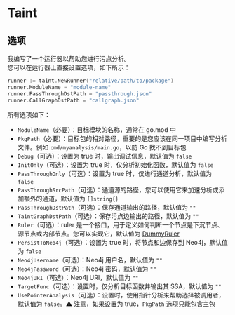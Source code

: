 # Taint
## 选项
我编写了一个运行器以帮助您进行污点分析。\
您可以在运行器上直接设置选项，如下所示：

```go
runner := taint.NewRunner("relative/path/to/package")
runner.ModuleName = "module-name"
runner.PassThroughDstPath = "passthrough.json"
runner.CallGraphDstPath = "callgraph.json"
```

所有选项如下：

- `ModuleName`（必要）：目标模块的名称，通常在 go.mod 中
- `PkgPath`（必要）：目标包的相对路径，重要的是您应该在同一项目中编写分析文件。例如 `cmd/myanalysis/main.go`，以防 Go 找不到目标包
- `Debug`（可选）：设置为 true 时，输出调试信息，默认值为 `false`
- `InitOnly`（可选）：设置为 true 时，仅分析初始化函数，默认值为 `false`
- `PassThroughOnly`（可选）：设置为 true 时，仅进行通道分析，默认值为 `false`
- `PassThroughSrcPath`（可选）：通道源的路径，您可以使用它来加速分析或添加额外的通道，默认值为 `[]string{}`
- `PassThroughDstPath`（可选）：保存通道输出的路径，默认值为 `""`
- `TaintGraphDstPath`（可选）：保存污点边输出的路径，默认值为 `""`
- `Ruler`（可选）：ruler 是一个接口，用于定义如何判断一个节点是下沉节点、源节点或内部节点。您可以实现它，默认值为 [DummyRuler](ruler.go)
- `PersistToNeo4j`（可选）：设置为 true 时，将节点和边保存到 Neo4j，默认值为 `false`
- `Neo4jUsername`（可选）：Neo4j 用户名，默认值为 `""`
- `Neo4jPassword`（可选）：Neo4j 密码，默认值为 `""`
- `Neo4jURI`（可选）：Neo4j URI，默认值为 `""`
- `TargetFunc`（可选）：设置时，仅分析目标函数并输出其 SSA，默认值为 `""`
- `UsePointerAnalysis`（可选）：设置时，使用指针分析来帮助选择被调用者，默认值为 `false`。⚠️ 注意，如果设置为 true，`PkgPath` 选项只能包含主包